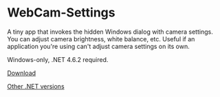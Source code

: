 # WebCam-Settings
A tiny app that invokes the hidden Windows dialog with camera settings. You can adjust camera brightness, white balance, etc. Useful if an application you're using can't adjust camera settings on its own.

Windows-only, .NET 4.6.2 required. 

[Download](https://github.com/Simon311/WebCam-Settings/blob/master/Download/WebCamSettings.exe?raw=true)

[Other .NET versions](https://github.com/Simon311/WebCam-Settings/releases)
